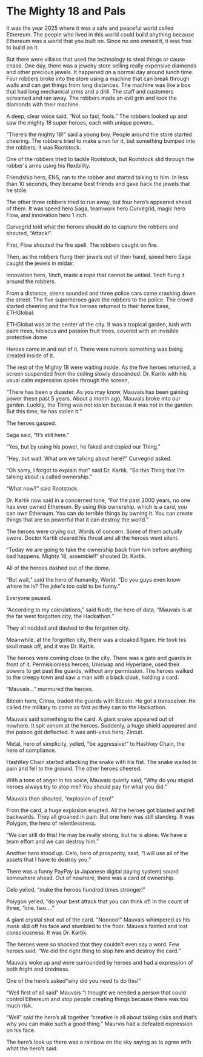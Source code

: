# The Mighty 18 and Pals

It was the year 2025 where it was a safe and peaceful world called Ethereum. The people who lived in this world could build anything because Ethereum was a world that you built on.  Since no one owned it, it was free to build on it.

 But there were villains that used the technology to steal things or cause chaos. One day, there was a jewelry store selling really expensive diamonds and other precious jewels. It happened on a normal day around lunch time. Four robbers broke into the store using a machine that can break through walls and can get things from long distances. The machine was like a box that had long mechanical arms and a drill. The staff and customers screamed and ran away. The robbers made an evil grin and took the diamonds with their machine.

A deep, clear voice said, “Not so fast, fools.” The robbers looked up and saw the mighty 18 super heroes, each with unique powers. 

“There’s the mighty 18!” said a young boy. People around the store started cheering. The robbers tried to make a run for it, but something bumped into the robbers; it was Rootstock.

 One of the robbers tried to tackle Rootstock, but Rootstock slid through the robber's arms using his flexibility. 

Friendship hero, ENS, ran to the robber and started talking to him. In less than 10 seconds, they became best friends and gave back the jewels that he stole. 

The other three robbers tried to run away, but four hero’s appeared ahead of them. It was speed hero Saga, teamwork hero Curvegrid, magic hero Flow, and innovation hero 1 inch. 

Curvegrid told what the heroes should do to capture the robbers and shouted, “Attack!”. 

First, Flow shouted the fire spell. The robbers caught on fire.

Then, as the robbers flung their jewels out of their hand, speed hero Saga caught the jewels in midair. 

Innovation hero, 1inch, made a rope that cannot be untied. 1inch flung it around the robbers. 

From a distance, sirens sounded and three police cars came crashing down the street. The five superheroes gave the robbers to the police. The crowd started cheering and the five heroes returned to their home base, ETHGlobal.

ETHGlobal was at the center of the city. It was a tropical garden, lush with palm trees, hibiscus and passion fruit trees, covered with an invisible protective dome.

Heroes came in and out of it. There were rumors something was being created inside of it.

The rest of the Mighty 18 were waiting inside. As the five heroes returned, a screen suspended from the ceiling slowly descended. Dr. Kartik with his usual calm expression spoke through the screen, 

“There has been a disaster. As you may know, Mauvais has been gaining power these past 5 years. About a month ago, Mauvais broke into our garden. Luckily, the Thing was not stolen because it was not in the garden. But this time, he has stolen it.”

The heroes gasped.

Saga said, “It’s still here.” 

“Yes, but by using his power, he faked and copied our Thing.”

”Hey, but wait. What are we talking about here?” Curvegrid asked. 

“Oh sorry, I forgot to explain that” said Dr.  Kartik. “So this Thing that I’m talking about is called ownership.” 

 “What now?” said Rootstock. 

Dr. Kartik now said in a concerned tone, “For the past 2000 years, no one has ever owned Ethereum. By using this ownership, which is a card, you can own Ethereum. You can do terrible things by owning it. You can create things that are so powerful that it can destroy the world.”

The heroes were crying out. Words of concern. Some of them actually swore. Doctor Kartik cleared his throat and all the heroes went silent. 

“Today we are going to take the ownership back from him before anything bad happens. Mighty 18, assemble!!” shouted Dr. Kartik.

All of the heroes dashed out of the dome.

“But wait,” said the hero of humanity, World. “Do you guys even know where he is? The joke's too cold to be funny.”

Everyone paused. 

“According to my calculations,” said Nodit, the hero of data, “Mauvais is at the far west forgotten city, the Hackathon.” 

They all nodded and dashed to the forgotten city.

Meanwhile, at the forgotten city, there was a cloaked figure. He took his skull mask off, and it was Dr. Kartik.

The heroes were coming close to the city. There was a gate and guards in front of it. Permissionless heroes, Uniswap and Hyperlane, used their powers to get past the guards, without any permission. The heroes walked to the creepy town and saw a man with a black cloak, holding a card.

“Mauvais…” murmured the heroes. 

Bitcoin hero, Citrea, traded the guards with Bitcoin. He got a transceiver. He called the military to come as fast as they can to the Hackathon.

Mauvais said something to the card. A giant snake appeared out of nowhere. It spit venom at the heroes. Suddenly, a huge shield appeared and the poison got deflected.  It was anti-virus hero, Zircuit.

Metal, hero of simplicity, yelled, “be aggressive!” to Hashkey Chain, the hero of compliance.

HashKey Chain started attacking the snake with his fist. The snake wailed in pain and fell to the ground. The other heroes cheered.

With a tone of anger in his voice, Mauvais quietly said, “Why do you stupid heroes always try to stop me? You should pay for what you did.” 

Mauvais then shouted, “explosion of zero!”

From the card, a huge explosion erupted. All the heroes got blasted and fell backwards. They all groaned in pain. But one hero was still standing. It was Polygon, the hero of relentlessness. 

“We can still do this! He may be really strong, but he is alone. We have a team effort and we can destroy him.”

Another hero stood up. Celo, hero of prosperity, said, “I will use all of the assets that I have to destroy you.”

There was a funny PayPay (a Japanese digital paying system) sound somewhere ahead. Out of nowhere, there was a card of ownership.

Celo yelled, “make the heroes hundred times stronger!” 

Polygon yelled, “do your best attack that you can think of! In the count of three, “one, two….” 

A giant crystal shot out of the card.
“Nooooo!” Mauvais whimpered as his mask slid off his face and stumbled to the floor. Mauvais fainted and lost consciousness. It was Dr. Kartik.

The heroes were so shocked that they couldn’t even say a word. Few heroes said, “We did the right thing to stop him and destroy the card.” 

Mauvais woke up and were surrounded by heroes and had a expression of both fright and tiredness. 

One of the hero’s asked“why did you need to do this!”

 “Well first of all said” Mauvais “I thought we needed a person that could control Ethereum and stop people creating things because there was too much risk.

 “Well” said the hero’s all together “creative is all about taking risks and that’s why you can make such a good thing.” Maurvis had a defeated expression on his face. 

The hero’s look up there was a rainbow on the sky saying as to agree with what the hero’s said.
